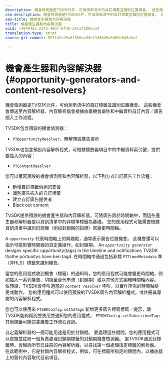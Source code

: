 ```yaml
---
description: 機會檢測器是TVSDK元件，可偵測串流中的自訂標籤並識別位置機會。 這些機會會傳送至內容解析器，內容解析器會根據放置機會屬性和中繼資料自訂內容／廣告插入工作流程。
seo-description: 機會檢測器是TVSDK元件，可偵測串流中的自訂標籤並識別位置機會。 這些機會會傳送至內容解析器，內容解析器會根據放置機會屬性和中繼資料自訂內容／廣告插入工作流程。
seo-title: 機會產生器和內容解決器
title: 機會產生器和內容解決器
uuid: c49494da-2145-40d7-8f4b-2ecaf2866ca4
translation-type: tm+mt
source-git-commit: 557f42cd9a6f356aa99e13386d9e8d65e043a6af

---
```



# 機會產生器和內容解決器 {#opportunity-generators-and-content-resolvers}

機會檢測器是TVSDK元件，可偵測串流中的自訂標籤並識別位置機會。 這些機會會傳送至內容解析器，內容解析器會根據放置機會屬性和中繼資料自訂內容／廣告插入工作流程。

TVSDK包含預設的機會偵測器：

* `PTOpportunityResolver`，瞭解預設廣告提示

TVSDK也包含預設內容解析程式，可根據播放器項目中的中繼資料索引鍵，提供要插入的內容：

* `PTContentResolver`

您可以覆寫預設的機會偵測器和內容解析器，以下列方式自訂廣告工作流程：

* 新增自訂標籤偵測的支援
* 識別廣告插入的自訂標籤
* 建立自訂廣告提供者
* Black out content

<!--<a id="section_C2BA8F50230E4010ABFCD5D976BC1217"></a>-->

TVSDK提供預設的機會產生器和內容解析器，可將廣告置於時間軸中，而這些產生器和解析器是以資訊清單中的非標準標籤為基礎。 您的應用程式可能需要根據資訊清單中識別的商機（例如封鎖期的指標）來變更時間軸。

A *`opportunity`* 代表時間軸上的興趣點，通常表示廣告位置機會。 此機會還可以指示可能影響時間線的自定義操作，如封鎖期。 An *`opportunity generator`* designs specific opportunity(tags) in the timeline and notifications TVSDK thathe portunitys have ben tagd. 在時間軸中通過包括非標 `PTTimedMetadata` 準（非HLS）標籤來識別機會。

當您的應用程式收到機會（標籤）的通知時，您的應用程式可能會變更時間軸，例如插入一系列廣告、切換至替代串流（封鎖期）或以其他方式編輯時間軸內容。 依預設，TVSDK會呼叫適當的 *`content resolver`* 呼叫，以實作所需的時間軸變更或動作。 您的應用程式可以使用預設的TVSDK廣告內容解析程式，或註冊其專屬的內容解析程式。

您也可以使用來 `PTSDKConfig.setAdTags` 新增更多廣告標籤標籤／提示，讓TVSDK能夠識別並使用並通知您的應用程式， `PTSDKConfig.setSubscribedTags` 其他標籤可能包含廣告工作流程資訊。

自定義解析器的一個可能用途是用於封鎖期。 要處理這些期間，您的應用程式可以實施並註冊一個負責處理封鎖期標籤的封鎖期機會檢測器。 當TVSDK遇到此標籤時，會輪詢所有已註冊的內容解析器，以尋找第一個處理指定標籤的解析器。 在此範例中，它是封鎖內容解析程式，例如，可在標籤所指定的期間內，以播放器上的替代內容取代目前項目。